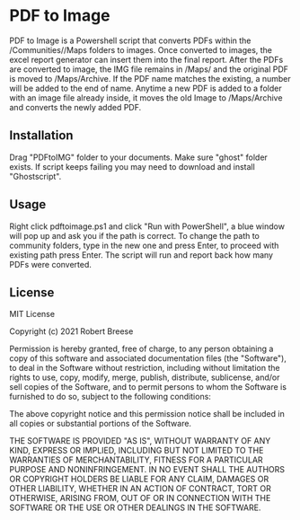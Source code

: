 # PDF to Image

PDF to Image is a Powershell script that converts PDFs within the /Communities/<communityname>/Maps folders to images. Once converted to images, the excel report generator can insert them into the final report. After the PDFs are converted to image, the IMG file remains in /Maps/ and the original PDF is moved to /Maps/Archive. If the PDF name matches the existing, a number will be added to the end of name. Anytime a new PDF is added to a folder with an image file already inside, it moves the old Image to /Maps/Archive and converts the newly added PDF. 

## Installation

Drag "PDFtoIMG" folder to your documents. Make sure "ghost" folder exists. If script keeps failing you may need to download and install "Ghostscript". 

## Usage

Right click pdftoimage.ps1 and click "Run with PowerShell", a blue window will pop up and ask you if the path is correct. To change the path to community folders, type in the new one and press Enter, to proceed with existing path press Enter. The script will run and report back how many PDFs were converted. 

## License

MIT License

Copyright (c) 2021 Robert Breese

Permission is hereby granted, free of charge, to any person obtaining a copy
of this software and associated documentation files (the "Software"), to deal
in the Software without restriction, including without limitation the rights
to use, copy, modify, merge, publish, distribute, sublicense, and/or sell
copies of the Software, and to permit persons to whom the Software is
furnished to do so, subject to the following conditions:

The above copyright notice and this permission notice shall be included in all
copies or substantial portions of the Software.

THE SOFTWARE IS PROVIDED "AS IS", WITHOUT WARRANTY OF ANY KIND, EXPRESS OR
IMPLIED, INCLUDING BUT NOT LIMITED TO THE WARRANTIES OF MERCHANTABILITY,
FITNESS FOR A PARTICULAR PURPOSE AND NONINFRINGEMENT. IN NO EVENT SHALL THE
AUTHORS OR COPYRIGHT HOLDERS BE LIABLE FOR ANY CLAIM, DAMAGES OR OTHER
LIABILITY, WHETHER IN AN ACTION OF CONTRACT, TORT OR OTHERWISE, ARISING FROM,
OUT OF OR IN CONNECTION WITH THE SOFTWARE OR THE USE OR OTHER DEALINGS IN THE
SOFTWARE.

